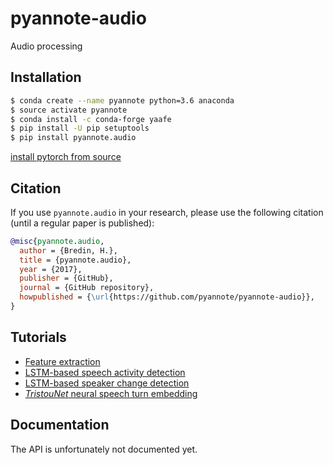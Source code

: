 # pyannote-audio

Audio processing

## Installation

```bash
$ conda create --name pyannote python=3.6 anaconda
$ source activate pyannote
$ conda install -c conda-forge yaafe
$ pip install -U pip setuptools
$ pip install pyannote.audio
```

[install pytorch from source](https://github.com/pytorch/pytorch#from-source)

## Citation

If you use `pyannote.audio` in your research, please use the following citation (until a regular paper is published):

```bibtex
@misc{pyannote.audio,
  author = {Bredin, H.},
  title = {pyannote.audio},
  year = {2017},
  publisher = {GitHub},
  journal = {GitHub repository},
  howpublished = {\url{https://github.com/pyannote/pyannote-audio}},
}
```

## Tutorials

 * [Feature extraction](tutorials/feature-extraction)
 * [LSTM-based speech activity detection](tutorials/speech-activity-detection)
 * [LSTM-based speaker change detection](tutorials/change-detection)
 * [_TristouNet_ neural speech turn embedding](tutorials/speaker-embedding)


## Documentation

The API is unfortunately not documented yet.
